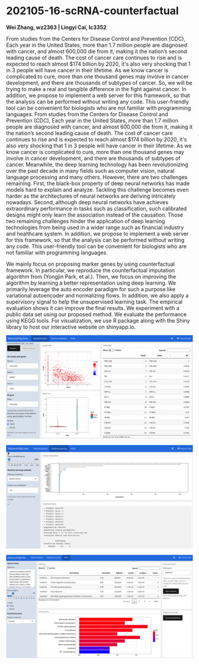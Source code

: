 # 202105-16-scRNA-counterfactual

**Wei Zhang, wz2363 | Lingyi Cai, lc3352**


From studies from the Centers for Disease Control and Prevention (CDC), Each year in the United States, more than 1.7 million people are diagnosed with cancer, and almost 600,000 die from it, making it the nation’s second leading cause of death. The cost of cancer care continues to rise and is expected to reach almost $174 billion by 2020, it's also very shocking that 1 in 3 people will have cancer in their lifetime. As we know cancer is complicated to cure, more than one thousand genes may involve in cancer development, and there are thousands of subtypes of cancer.  So,  we will be trying to make a real and tangible difference in the fight against cancer. In addition, we propose to implement a web server for this framework, so that the analysis can be performed without writing any code. This user-friendly tool can be convenient for biologists who are not familiar with programming languages.
From studies from the Centers for Disease Control and Prevention (CDC), Each year in the United States, more than 1.7 million people are diagnosed with cancer, and almost 600,000 die from it, making it the nation’s second leading cause of death. The cost of cancer care continues to rise and is expected to reach almost $174 billion by 2020, it's also very shocking that 1 in 3 people will have cancer in their lifetime. As we know cancer is complicated to cure, more than one thousand genes may involve in cancer development, and there are thousands of subtypes of cancer. Meanwhile, the deep learning technology has been revolutionizing over the past decade in many fields such as computer vision, natural language processing and many others. However, there are two challenges remaining. First, the black-box property of deep neural networks has made models hard to explain and analyze. Tackling this challenge becomes even harder as the architectures of neural networks are deriving intricately nowadays. Second, although deep neural networks have achieves extraordinary performance in tasks such as classification, such calibrated designs might only learn the association instead of the causation. Those two remaining challenges hinder the application of deep learning technologies from being used in a wider range such as financial industry and healthcare system. In addition, we propose to implement a web server for this framework, so that the analysis can be performed without writing any code. This user-friendly tool can be convenient for biologists who are not familiar with programming languages.


We mainly focus on proposing marker genes by using counterfactual framework. In particular, we reproduce the counterfactual imputation algorithm from (Yongjin Park, et al.). Then, we focus on improving the algorithm by learning a better representation using deep learning. We primarily leverage the auto encoder paradigm for such a purpose like variational autoencoder and normalizing flows. In addition, we also apply a supervisory signal to help the unsupervised learning task. The empirical evaluation shows it can improve the final results. 
We experiment with a public data set using our proposed method. We evaluate the performance using KEGG tools. For visualization, we use R package along with the Shiny library to host our interactive website on shinyapp.io. 

![Screenshot](web/screenshots/page1.png)

![Screenshot](web/screenshots/page2.png)

![Screenshot](web/screenshots/page3.png)
